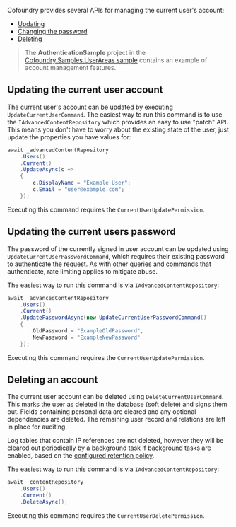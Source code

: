 
Cofoundry provides several APIs for managing the current user's account:

- [Updating](#updating-the-current-user-account)
- [Changing the password](#updating-the-current-users-password)
- [Deleting](#deleting-an-account)

> The **AuthenticationSample** project in the [Cofoundry.Samples.UserAreas sample](https://github.com/cofoundry-cms/Cofoundry.Samples.UserAreas) contains an example of account management features.

## Updating the current user account

The current user's account can be updated by executing `UpdateCurrentUserCommand`. The easiest way to run this command is to use the `IAdvancedContentRepository` which provides an easy to use "patch" API. This means you don't have to worry about the existing state of the user, just update the properties you have values for:

```csharp
await _advancedContentRepository
    .Users()
    .Current()
    .UpdateAsync(c =>
    {
        c.DisplayName = "Example User";
        c.Email = "user@example.com";
    });
```

Executing this command requires the `CurrentUserUpdatePermission`.

## Updating the current users password

The password of the currently signed in user account can be updated using `UpdateCurrentUserPasswordCommand`, which requires their existing password to authenticate the request. As with other queries and commands that authenticate, rate limiting applies to mitigate abuse.

The easiest way to run this command is via `IAdvancedContentRepository`:

```csharp
await _advancedContentRepository
    .Users()
    .Current()
    .UpdatePasswordAsync(new UpdateCurrentUserPasswordCommand()
    {
        OldPassword = "ExampleOldPassword",
        NewPassword = "ExampleNewPassword"
    });
```

Executing this command requires the `CurrentUserUpdatePermission`.

## Deleting an account

The current user account can be deleted using `DeleteCurrentUserCommand`. This marks the user as deleted in the database (soft delete) and signs them out. Fields containing personal data are cleared and any optional dependencies are deleted. The remaining user record and relations are left in place for auditing.

Log tables that contain IP references are not deleted, however they will be cleared out periodically by a background task if background tasks are enabled, based on the [configured retention policy](/references/common-config-settings#cleanup).

The easiest way to run this command is via `IAdvancedContentRepository`:

```csharp
await _contentRepository
    .Users()
    .Current()
    .DeleteAsync();
```

Executing this command requires the `CurrentUserDeletePermission`.